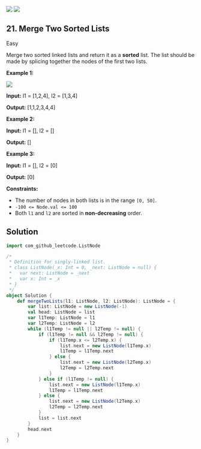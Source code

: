 [![](https://img.shields.io/github/stars/javadev/LeetCode-in-All?label=Stars&style=flat-square)](https://github.com/javadev/LeetCode-in-All)
[![](https://img.shields.io/github/forks/javadev/LeetCode-in-All?label=Fork%20me%20on%20GitHub%20&style=flat-square)](https://github.com/javadev/LeetCode-in-All/fork)

## 21\. Merge Two Sorted Lists

Easy

Merge two sorted linked lists and return it as a **sorted** list. The list should be made by splicing together the nodes of the first two lists.

**Example 1:**

![](https://assets.leetcode.com/uploads/2020/10/03/merge_ex1.jpg)

**Input:** l1 = [1,2,4], l2 = [1,3,4]

**Output:** [1,1,2,3,4,4] 

**Example 2:**

**Input:** l1 = [], l2 = []

**Output:** [] 

**Example 3:**

**Input:** l1 = [], l2 = [0]

**Output:** [0] 

**Constraints:**

*   The number of nodes in both lists is in the range `[0, 50]`.
*   `-100 <= Node.val <= 100`
*   Both `l1` and `l2` are sorted in **non-decreasing** order.

## Solution

```scala
import com_github_leetcode.ListNode

/*
 * Definition for singly-linked list.
 * class ListNode(_x: Int = 0, _next: ListNode = null) {
 *   var next: ListNode = _next
 *   var x: Int = _x
 * }
 */
object Solution {
    def mergeTwoLists(l1: ListNode, l2: ListNode): ListNode = {
        var list: ListNode = new ListNode(-1)
        val head: ListNode = list
        var l1Temp: ListNode = l1
        var l2Temp: ListNode = l2
        while (l1Temp != null || l2Temp != null) {
            if (l1Temp != null && l2Temp != null) {
                if (l1Temp.x <= l2Temp.x) {
                    list.next = new ListNode(l1Temp.x)
                    l1Temp = l1Temp.next
                } else {
                    list.next = new ListNode(l2Temp.x)
                    l2Temp = l2Temp.next
                }
            } else if (l1Temp != null) {
                list.next = new ListNode(l1Temp.x)
                l1Temp = l1Temp.next
            } else {
                list.next = new ListNode(l2Temp.x)
                l2Temp = l2Temp.next
            }
            list = list.next
        }
        head.next
    }
}
```
